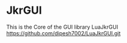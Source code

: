 # JkrGUI

This is the Core of the GUI library LuaJkrGUI 
https://github.com/dipesh7002/LuaJkrGUI.git
